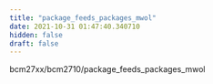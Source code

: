 ```yaml
---
title: "package_feeds_packages_mwol"
date: 2021-10-31 01:47:40.340710
hidden: false
draft: false
---
```


bcm27xx/bcm2710/package_feeds_packages_mwol

